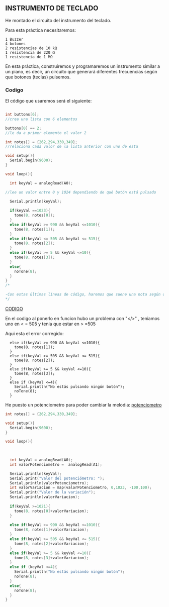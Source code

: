 ## INSTRUMENTO DE TECLADO

He montado el circuito del instrumento del teclado.

Para esta práctica necesitaremos:

    1 Buzzer
    4 botones
    2 resistencias de 10 kΩ
    1 resistencia de 220 Ω
    1 resistencia de 1 MΩ

En esta práctica, construiremos y programaremos un instrumento similar a un piano, es decir, un circuito que generará diferentes frecuencias según que botones (teclas) pulsemos.



### Codigo

 El código que usaremos será el siguiente:
 
```c++

int buttons[6];
//crea una lista con 6 elementos

buttons[0] == 2;
//le da a primer elemento el valor 2

int notes[] = {262,294,330,349};
//relaciona cada valor de la lista anterior con uno de esta

void setup(){
  Serial.begin(9600);
}

void loop(){

  int keyVal = analogRead(A0); 

//lee un valor entre 0 y 1024 dependiendo de qué botón está pulsado

  Serial.println(keyVal);
  
  if(keyVal ==1023){
    tone(8, notes[0]);
  }
  else if(keyVal >= 990 && keyVal <=1010){
    tone(8, notes[1]);
  }
  else if(keyVal <= 505 && keyVal <= 515){
    tone(8, notes[2]);
  }
  else if(keyVal >= 5 && keyVal <=10){
    tone(8, notes[3]);
  }
  else{
    noTone(8);
  }
}
/*

-Con estas últimas líneas de código, haremos que suene una nota según qué botón pulsemos, es decir, según qué valor de la lista este activo
*/

```




[CODIGO](https://github.com/Ainhoa0512/ARDUINO/blob/main/TECLADO.INO)


En el codigo al ponerlo en funcion hubo un problema con "</>" , teniamos uno en < = 505 y tenia que estar en > =505

Aqui esta el error corregido:

```
  else if(keyVal >= 990 && keyVal <=1010){
    tone(8, notes[1]);
  }
  else if(keyVal >= 505 && keyVal <= 515){
    tone(8, notes[2]);
  }
  else if(keyVal >= 5 && keyVal <=10){
    tone(8, notes[3]);
  }
  else if (keyVal <=4){
    Serial.println("No estás pulsando ningún botón");
    noTone(8);
  }
  ```


He puesto un potenciometro para poder cambiar la melodia:
[potenciometro](https://github.com/Ainhoa0512/ARDUINO/blob/main/teclado%20con%20ptenciometro.ino)

```c++
int notes[] = {262,294,330,349};

void setup(){
  Serial.begin(9600);
}

void loop(){

  
  
  int keyVal = analogRead(A0); 
  int valorPotenciometro =  analogRead(A1);

  Serial.println(keyVal);
  Serial.print("Valor del potenciómetro: ");
  Serial.println(valorPotenciometro);
  int valorVariacion = map(valorPotenciometro, 0,1023, -100,100);
  Serial.print("Valor de la variación");
  Serial.println(valorVariacion);
  
  if(keyVal >=1021){
    tone(8, notes[0]+valorVariacion);
  }
  
  else if(keyVal >= 990 && keyVal <=1010){
    tone(8, notes[1]+valorVariacion);
  }
  else if(keyVal >= 505 && keyVal <= 515){
    tone(8, notes[2]+valorVariacion);
  }
  else if(keyVal >= 5 && keyVal <=10){
    tone(8, notes[3]+valorVariacion);
  }
  else if (keyVal <=4){
    Serial.println("No estás pulsando ningún botón");
    noTone(8);
  }
  else{
    noTone(8);
  }
}

```

